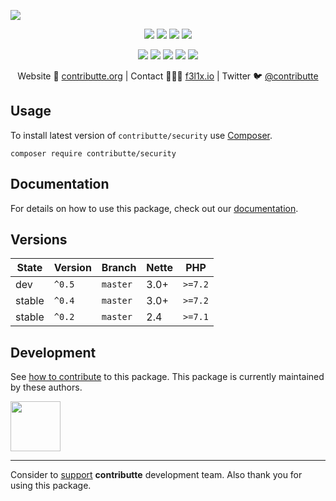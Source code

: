 ![](https://heatbadger.now.sh/github/readme/contributte/security/)

<p align=center>
  <a href="https://github.com/contributte/security/actions"><img src="https://badgen.net/github/checks/contributte/security/master?security=300"></a>
  <a href="https://coveralls.io/r/contributte/security"><img src="https://badgen.net/coveralls/c/github/contributte/security?security=300"></a>
  <a href="https://packagist.org/packages/contributte/security"><img src="https://badgen.net/packagist/dm/contributte/security"></a>
  <a href="https://packagist.org/packages/contributte/security"><img src="https://badgen.net/packagist/v/contributte/security"></a>
</p>
<p align=center>
  <a href="https://packagist.org/packages/contributte/security"><img src="https://badgen.net/packagist/php/contributte/security"></a>
  <a href="https://github.com/contributte/security"><img src="https://badgen.net/github/license/contributte/security"></a>
  <a href="https://bit.ly/ctteg"><img src="https://badgen.net/badge/support/gitter/cyan"></a>
  <a href="https://bit.ly/cttfo"><img src="https://badgen.net/badge/support/forum/yellow"></a>
  <a href="https://contributte.org/partners.html"><img src="https://badgen.net/badge/sponsor/donations/F96854"></a>
</p>

<p align=center>
Website 🚀 <a href="https://contributte.org">contributte.org</a> | Contact 👨🏻‍💻 <a href="https://f3l1x.io">f3l1x.io</a> | Twitter 🐦 <a href="https://twitter.com/contributte">@contributte</a>
</p>

## Usage

To install latest version of `contributte/security` use [Composer](https://getcomposer.com).

```
composer require contributte/security
```

## Documentation

For details on how to use this package, check out our [documentation](.docs).

## Versions

| State       | Version | Branch   | Nette | PHP     |
|-------------|---------|----------|-------|---------|
| dev         | `^0.5`  | `master` | 3.0+  | `>=7.2` |
| stable      | `^0.4`  | `master` | 3.0+  | `>=7.2` |
| stable      | `^0.2`  | `master` | 2.4   | `>=7.1` |

## Development

See [how to contribute](https://contributte.org) to this package. This package is currently maintained by these authors.

<a href="https://github.com/f3l1x">
    <img width="80" height="80" src="https://avatars2.githubusercontent.com/u/538058?v=3&s=80">
</a>

-----

Consider to [support](https://contributte.com/partners) **contributte** development team.
Also thank you for using this package.
